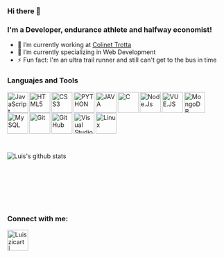 ### Hi there 👋

### I'm a Developer, endurance athlete and halfway economist!

- 🔭 I’m currently working at [Colinet Trotta](https://colinet.com.ar)
- 🌱 I’m currently specializing in Web Development
- ⚡ Fun fact: I'm an ultra trail runner and still can't get to the bus in time

### Languajes and Tools

<img align="left" alt="JavaScript" width="48px" src="https://img.icons8.com/color/48/000000/javascript.png"/>
<img align="left" alt="HTML5" width="48px" src="https://img.icons8.com/color/48/000000/html-5.png"/>
<img align="left" alt="CSS3" width="48px" src="https://img.icons8.com/color/48/000000/css3.png"/>
<img align="left" alt="PYTHON" width="48px" src="https://img.icons8.com/color/48/000000/python.png"/>
<img align="left" alt="JAVA" width="48px" src="https://img.icons8.com/color/48/000000/java-coffee-cup-logo.png"/>
<img align="left" alt="C" width="48px" src="https://img.icons8.com/color/48/000000/c-programming.png"/>
<img align="left" alt="Node.Js" width="48px" src="https://img.icons8.com/color/48/000000/nodejs.png"/>
<img align="left" alt="VUE.JS" width="48px" src="https://img.icons8.com/color/48/000000/vue-js.png"/>
<img align="left" alt="MongoDB" width="48px" src="https://img.icons8.com/color/48/000000/mongodb.png"/>
<img align="left" alt="MySQL" width="48px" src="https://img.icons8.com/color/48/000000/mysql.png"/>
<img align="left" alt="Git" width="48px" src="https://img.icons8.com/color/48/000000/git.png"/>
<img align="left" alt="GitHub" width="48px" src="https://img.icons8.com/color/48/000000/github.png"/>
<img align="left" alt="Visual Studio Code" width="48px" src="https://img.icons8.com/color/48/000000/visual-studio-code-2019.png"/>
<img align="left" alt="Linux" width="48px" src="https://img.icons8.com/color/48/000000/linux.png"/>

<br/> <br/> <br/> <br/>
## <br/>

![Luis's github stats](https://github-readme-stats.vercel.app/api?username=Luiszicart&show_icons=true&theme=synthwave)

<br/> <br/>
## <br/>

### Connect with me:
[<img align="left" alt="Luiszicart | LinkedIn" width="48px" src="https://img.icons8.com/color/48/000000/linkedin.png"/>][linkedin]

[linkedin]:https://www.linkedin.com/in/luis-andrés-zapata-icart-a005691b4
